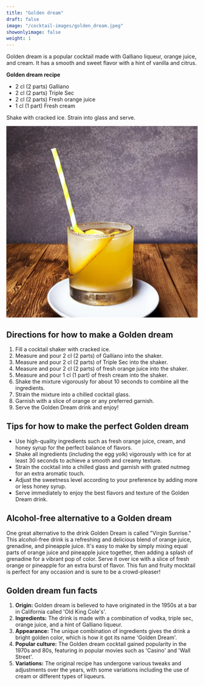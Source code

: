 ```yaml
---
title: "Golden dream"
draft: false
image: "/cocktail-images/golden_dream.jpeg"
showonlyimage: false
weight: 1
---
```


Golden dream is a popular cocktail made with Galliano liqueur, orange juice, and cream. It has a smooth and sweet flavor with a hint of vanilla and citrus.

<!--more-->

**Golden dream recipe**

- 2 cl (2 parts) Galliano
- 2 cl (2 parts) Triple Sec
- 2 cl (2 parts) Fresh orange juice
- 1 cl (1 part) Fresh cream


Shake with cracked ice.  Strain into glass and serve.

![](/cocktail-images/golden_dream.jpeg)


## Directions for how to make a Golden dream

1. Fill a cocktail shaker with cracked ice.
2. Measure and pour 2 cl (2 parts) of Galliano into the shaker.
3. Measure and pour 2 cl (2 parts) of Triple Sec into the shaker.
4. Measure and pour 2 cl (2 parts) of fresh orange juice into the shaker.
5. Measure and pour 1 cl (1 part) of fresh cream into the shaker.
6. Shake the mixture vigorously for about 10 seconds to combine all the ingredients.
7. Strain the mixture into a chilled cocktail glass.
8. Garnish with a slice of orange or any preferred garnish.
9. Serve the Golden Dream drink and enjoy!

## Tips for how to make the perfect Golden dream

- Use high-quality ingredients such as fresh orange juice, cream, and honey syrup for the perfect balance of flavors.
- Shake all ingredients (including the egg yolk) vigorously with ice for at least 30 seconds to achieve a smooth and creamy texture.
- Strain the cocktail into a chilled glass and garnish with grated nutmeg for an extra aromatic touch.
- Adjust the sweetness level according to your preference by adding more or less honey syrup.
- Serve immediately to enjoy the best flavors and texture of the Golden Dream drink.

## Alcohol-free alternative to a Golden dream

One great alternative to the drink Golden Dream is called "Virgin Sunrise." This alcohol-free drink is a refreshing and delicious blend of orange juice, grenadine, and pineapple juice. It's easy to make by simply mixing equal parts of orange juice and pineapple juice together, then adding a splash of grenadine for a vibrant pop of color. Serve it over ice with a slice of fresh orange or pineapple for an extra burst of flavor. This fun and fruity mocktail is perfect for any occasion and is sure to be a crowd-pleaser!

## Golden dream fun facts

1. **Origin:** Golden dream is believed to have originated in the 1950s at a bar in California called 'Old King Cole's'. 
2. **Ingredients:** The drink is made with a combination of vodka, triple sec, orange juice, and a hint of Galliano liqueur. 
3. **Appearance:** The unique combination of ingredients gives the drink a bright golden color, which is how it got its name 'Golden Dream'. 
4. **Popular culture:** The Golden dream cocktail gained popularity in the 1970s and 80s, featuring in popular movies such as 'Casino' and 'Wall Street'. 
5. **Variations:** The original recipe has undergone various tweaks and adjustments over the years, with some variations including the use of cream or different types of liqueurs.
